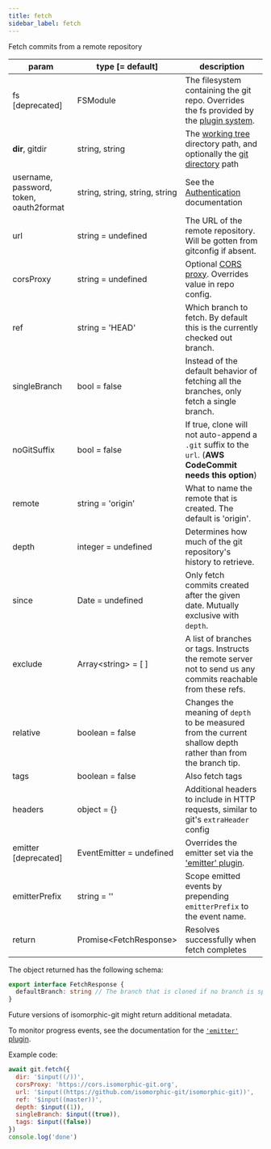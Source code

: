```yaml
---
title: fetch
sidebar_label: fetch
---
```


Fetch commits from a remote repository

| param                                   | type [= default]                              | description                                                                                                    |
| --------------------------------------- | --------------------------------------------- | -------------------------------------------------------------------------------------------------------------- |
| fs [deprecated]                         | FSModule                                      | The filesystem containing the git repo. Overrides the fs provided by the [plugin system](./plugin_fs.md).      |
| **dir**, gitdir                         | string, string                                | The [working tree](dir-vs-gitdir.md) directory path, and optionally the [git directory](dir-vs-gitdir.md) path |
| username, password, token, oauth2format | string,&nbsp;string,&nbsp;string,&nbsp;string | See the [Authentication](./authentication.html) documentation                                                  |
| url                                     | string   = undefined                          | The URL of the remote repository. Will be gotten from gitconfig if absent.                                     |
| corsProxy                               | string = undefined                            | Optional [CORS proxy](https://www.npmjs.com/@isomorphic-git/cors-proxy). Overrides value in repo config.       |
| ref                                     | string   = 'HEAD'                             | Which branch to fetch. By default this is the currently checked out branch.                                    |
| singleBranch                            | bool     = false                              | Instead of the default behavior of fetching all the branches, only fetch a single branch.                      |
| noGitSuffix                             | bool     = false                              | If true, clone will not auto-append a `.git` suffix to the `url`. (**AWS CodeCommit needs this option**)       |
| remote                                  | string   = 'origin'                           | What to name the remote that is created. The default is 'origin'.                                              |
| depth                                   | integer  = undefined                          | Determines how much of the git repository's history to retrieve.                                               |
| since                                   | Date     = undefined                          | Only fetch commits created after the given date. Mutually exclusive with `depth`.                              |
| exclude                                 | Array\<string\> = [ ]                         | A list of branches or tags. Instructs the remote server not to send us any commits reachable from these refs.  |
| relative                                | boolean  = false                              | Changes the meaning of `depth` to be measured from the current shallow depth rather than from the branch tip.  |
| tags                                    | boolean  = false                              | Also fetch tags                                                                                                |
| headers                                 | object = {}                                   | Additional headers to include in HTTP requests, similar to git's `extraHeader` config                          |
| emitter [deprecated]                    | EventEmitter = undefined                      | Overrides the emitter set via the ['emitter' plugin](./plugin_emitter.md).                                     |
| emitterPrefix                           | string = ''                                   | Scope emitted events by prepending `emitterPrefix` to the event name.                                          |
| return                                  | Promise\<FetchResponse\>                      | Resolves successfully when fetch completes                                                                     |

The object returned has the following schema:

```ts
export interface FetchResponse {
  defaultBranch: string // The branch that is cloned if no branch is specified (typically "master")
}
```
Future versions of isomorphic-git might return additional metadata.

To monitor progress events, see the documentation for the [`'emitter'` plugin](./plugin_emitter.md).

Example code:

```js live
await git.fetch({
  dir: '$input((/))',
  corsProxy: 'https://cors.isomorphic-git.org',
  url: '$input((https://github.com/isomorphic-git/isomorphic-git))',
  ref: '$input((master))',
  depth: $input((1)),
  singleBranch: $input((true)),
  tags: $input((false))
})
console.log('done')
```

